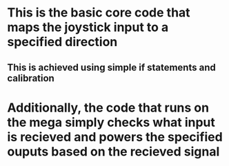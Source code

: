 # This is the basic core code that maps the joystick input to a specified direction
## This is achieved using simple if statements and calibration

# Additionally, the code that runs on the mega simply checks what input is recieved and powers the specified ouputs based on the recieved signal
